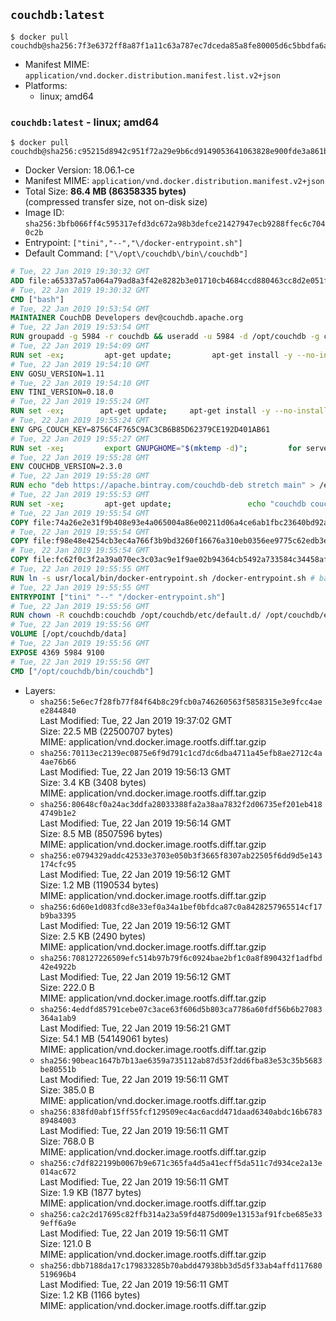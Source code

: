 ## `couchdb:latest`

```console
$ docker pull couchdb@sha256:7f3e6372ff8a87f1a11c63a787ec7dceda85a8fe80005d6c5bbdfa6a6bcde73e
```

-	Manifest MIME: `application/vnd.docker.distribution.manifest.list.v2+json`
-	Platforms:
	-	linux; amd64

### `couchdb:latest` - linux; amd64

```console
$ docker pull couchdb@sha256:c95215d8942c951f72a29e9b6cd9149053641063828e900fde3a861b8d51b46b
```

-	Docker Version: 18.06.1-ce
-	Manifest MIME: `application/vnd.docker.distribution.manifest.v2+json`
-	Total Size: **86.4 MB (86358335 bytes)**  
	(compressed transfer size, not on-disk size)
-	Image ID: `sha256:3bfb066ff4c595317efd3dc672a98b3defce21427947ecb9288ffec6c7040c2b`
-	Entrypoint: `["tini","--","\/docker-entrypoint.sh"]`
-	Default Command: `["\/opt\/couchdb\/bin\/couchdb"]`

```dockerfile
# Tue, 22 Jan 2019 19:30:32 GMT
ADD file:a65337a57a064a79ad8a3f42e8282b3e01710cb4684ccd880463cc8d2e051fa5 in / 
# Tue, 22 Jan 2019 19:30:32 GMT
CMD ["bash"]
# Tue, 22 Jan 2019 19:53:54 GMT
MAINTAINER CouchDB Developers dev@couchdb.apache.org
# Tue, 22 Jan 2019 19:53:54 GMT
RUN groupadd -g 5984 -r couchdb && useradd -u 5984 -d /opt/couchdb -g couchdb couchdb
# Tue, 22 Jan 2019 19:54:09 GMT
RUN set -ex;         apt-get update;         apt-get install -y --no-install-recommends                 apt-transport-https                 ca-certificates                 dirmngr                 gnupg         ;         rm -rf /var/lib/apt/lists/*
# Tue, 22 Jan 2019 19:54:10 GMT
ENV GOSU_VERSION=1.11
# Tue, 22 Jan 2019 19:54:10 GMT
ENV TINI_VERSION=0.18.0
# Tue, 22 Jan 2019 19:55:24 GMT
RUN set -ex; 		apt-get update; 	apt-get install -y --no-install-recommends wget; 	rm -rf /var/lib/apt/lists/*; 		dpkgArch="$(dpkg --print-architecture | awk -F- '{ print $NF }')"; 		wget -O /usr/local/bin/gosu "https://github.com/tianon/gosu/releases/download/${GOSU_VERSION}/gosu-$dpkgArch"; 	wget -O /usr/local/bin/gosu.asc "https://github.com/tianon/gosu/releases/download/$GOSU_VERSION/gosu-$dpkgArch.asc"; 	export GNUPGHOME="$(mktemp -d)";         for server in $(shuf -e pgpkeys.mit.edu             ha.pool.sks-keyservers.net             hkp://p80.pool.sks-keyservers.net:80             pgp.mit.edu) ; do         gpg --batch --keyserver $server --recv-keys B42F6819007F00F88E364FD4036A9C25BF357DD4 && break || : ;         done; 	gpg --batch --verify /usr/local/bin/gosu.asc /usr/local/bin/gosu; 	rm -rf "$GNUPGHOME" /usr/local/bin/gosu.asc; 	chmod +x /usr/local/bin/gosu; 	gosu nobody true;     	wget -O /usr/local/bin/tini "https://github.com/krallin/tini/releases/download/v${TINI_VERSION}/tini-$dpkgArch"; 	wget -O /usr/local/bin/tini.asc "https://github.com/krallin/tini/releases/download/v${TINI_VERSION}/tini-$dpkgArch.asc"; 	export GNUPGHOME="$(mktemp -d)";         for server in $(shuf -e pgpkeys.mit.edu             ha.pool.sks-keyservers.net             hkp://p80.pool.sks-keyservers.net:80             pgp.mit.edu) ; do         gpg --batch --keyserver $server --recv-keys 595E85A6B1B4779EA4DAAEC70B588DFF0527A9B7 && break || : ;         done; 	gpg --batch --verify /usr/local/bin/tini.asc /usr/local/bin/tini; 	rm -rf "$GNUPGHOME" /usr/local/bin/tini.asc; 	chmod +x /usr/local/bin/tini;         apt-get purge -y --auto-remove wget; 	tini --version
# Tue, 22 Jan 2019 19:55:24 GMT
ENV GPG_COUCH_KEY=8756C4F765C9AC3CB6B85D62379CE192D401AB61
# Tue, 22 Jan 2019 19:55:27 GMT
RUN set -xe;         export GNUPGHOME="$(mktemp -d)";         for server in $(shuf -e pgpkeys.mit.edu             ha.pool.sks-keyservers.net             hkp://p80.pool.sks-keyservers.net:80             pgp.mit.edu) ; do                 gpg --batch --keyserver $server --recv-keys $GPG_COUCH_KEY && break || : ;         done;         gpg --batch --export $GPG_COUCH_KEY > /etc/apt/trusted.gpg.d/couchdb.gpg;         command -v gpgconf && gpgconf --kill all || :;         rm -rf "$GNUPGHOME";         apt-key list
# Tue, 22 Jan 2019 19:55:28 GMT
ENV COUCHDB_VERSION=2.3.0
# Tue, 22 Jan 2019 19:55:28 GMT
RUN echo "deb https://apache.bintray.com/couchdb-deb stretch main" > /etc/apt/sources.list.d/couchdb.list
# Tue, 22 Jan 2019 19:55:53 GMT
RUN set -xe;         apt-get update;                 echo "couchdb couchdb/mode select none" | debconf-set-selections;         DEBIAN_FRONTEND=noninteractive apt-get install -y --allow-downgrades --allow-remove-essential --allow-change-held-packages                 couchdb="$COUCHDB_VERSION"~stretch         ;         rmdir /var/lib/couchdb /var/log/couchdb;         rm /opt/couchdb/data /opt/couchdb/var/log;         mkdir -p /opt/couchdb/data /opt/couchdb/var/log;         chown couchdb:couchdb /opt/couchdb/data /opt/couchdb/var/log;         chmod 777 /opt/couchdb/data /opt/couchdb/var/log;         rm /opt/couchdb/etc/default.d/10-filelog.ini;         rm -rf /var/lib/apt/lists/*
# Tue, 22 Jan 2019 19:55:54 GMT
COPY file:74a26e2e31f9b408e93e4a065004a86e00211d06a4ce6ab1fbc23640bd92a929 in /opt/couchdb/etc/default.d/ 
# Tue, 22 Jan 2019 19:55:54 GMT
COPY file:f98e48e4254cb3ec4a766f3b9bd3260f16676a310eb0356ee9775c62edb3e8f3 in /opt/couchdb/etc/ 
# Tue, 22 Jan 2019 19:55:54 GMT
COPY file:fc62f0c3f2a39a070ec3c03ac9e1f9ae02b94364cb5492a733584c34458af969 in /usr/local/bin 
# Tue, 22 Jan 2019 19:55:55 GMT
RUN ln -s usr/local/bin/docker-entrypoint.sh /docker-entrypoint.sh # backwards compat
# Tue, 22 Jan 2019 19:55:55 GMT
ENTRYPOINT ["tini" "--" "/docker-entrypoint.sh"]
# Tue, 22 Jan 2019 19:55:56 GMT
RUN chown -R couchdb:couchdb /opt/couchdb/etc/default.d/ /opt/couchdb/etc/vm.args
# Tue, 22 Jan 2019 19:55:56 GMT
VOLUME [/opt/couchdb/data]
# Tue, 22 Jan 2019 19:55:56 GMT
EXPOSE 4369 5984 9100
# Tue, 22 Jan 2019 19:55:56 GMT
CMD ["/opt/couchdb/bin/couchdb"]
```

-	Layers:
	-	`sha256:5e6ec7f28fb77f84f64b8c29fcb0a746260563f5858315e3e9fcc4aee2844840`  
		Last Modified: Tue, 22 Jan 2019 19:37:02 GMT  
		Size: 22.5 MB (22500707 bytes)  
		MIME: application/vnd.docker.image.rootfs.diff.tar.gzip
	-	`sha256:70113ec2139ec0875e6f9d791c1cd7dc6dba4711a45efb8ae2712c4a4ae76b66`  
		Last Modified: Tue, 22 Jan 2019 19:56:13 GMT  
		Size: 3.4 KB (3408 bytes)  
		MIME: application/vnd.docker.image.rootfs.diff.tar.gzip
	-	`sha256:80648cf0a24ac3ddfa28033388fa2a38aa7832f2d06735ef201eb4184749b1e2`  
		Last Modified: Tue, 22 Jan 2019 19:56:14 GMT  
		Size: 8.5 MB (8507596 bytes)  
		MIME: application/vnd.docker.image.rootfs.diff.tar.gzip
	-	`sha256:e0794329addc42533e3703e050b3f3665f8307ab22505f6dd9d5e143174cfc95`  
		Last Modified: Tue, 22 Jan 2019 19:56:12 GMT  
		Size: 1.2 MB (1190534 bytes)  
		MIME: application/vnd.docker.image.rootfs.diff.tar.gzip
	-	`sha256:6d60e1d083fcd8e33ef0a34a1bef0bfdca87c0a8428257965514cf17b9ba3395`  
		Last Modified: Tue, 22 Jan 2019 19:56:12 GMT  
		Size: 2.5 KB (2490 bytes)  
		MIME: application/vnd.docker.image.rootfs.diff.tar.gzip
	-	`sha256:708127226509efc514b97b79f6c0924bae2bf1c0a8f890432f1adfbd42e4922b`  
		Last Modified: Tue, 22 Jan 2019 19:56:12 GMT  
		Size: 222.0 B  
		MIME: application/vnd.docker.image.rootfs.diff.tar.gzip
	-	`sha256:4eddfd85791cebe07c3ace63f606d5b803ca7786a60fdf56b6b27083364a1ab9`  
		Last Modified: Tue, 22 Jan 2019 19:56:21 GMT  
		Size: 54.1 MB (54149061 bytes)  
		MIME: application/vnd.docker.image.rootfs.diff.tar.gzip
	-	`sha256:90beac1647b7b13ae6359a735112ab87d53f2dd6fba83e53c35b5683be80551b`  
		Last Modified: Tue, 22 Jan 2019 19:56:11 GMT  
		Size: 385.0 B  
		MIME: application/vnd.docker.image.rootfs.diff.tar.gzip
	-	`sha256:838fd0abf15ff55fcf129509ec4ac6acdd471daad6340abdc16b678389484003`  
		Last Modified: Tue, 22 Jan 2019 19:56:11 GMT  
		Size: 768.0 B  
		MIME: application/vnd.docker.image.rootfs.diff.tar.gzip
	-	`sha256:c7df822199b0067b9e671c365fa4d5a41ecff5da511c7d934ce2a13e014ac672`  
		Last Modified: Tue, 22 Jan 2019 19:56:11 GMT  
		Size: 1.9 KB (1877 bytes)  
		MIME: application/vnd.docker.image.rootfs.diff.tar.gzip
	-	`sha256:ca2c2d17695c82ffb314a23a59fd4875d009e13153af91fcbe685e339eff6a9e`  
		Last Modified: Tue, 22 Jan 2019 19:56:11 GMT  
		Size: 121.0 B  
		MIME: application/vnd.docker.image.rootfs.diff.tar.gzip
	-	`sha256:dbb7188da17c179833285b70abdd47938bb3d5d5f33ab4affd117680519696b4`  
		Last Modified: Tue, 22 Jan 2019 19:56:11 GMT  
		Size: 1.2 KB (1166 bytes)  
		MIME: application/vnd.docker.image.rootfs.diff.tar.gzip
